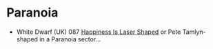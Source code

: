 # Paranoia

* White Dwarf (UK) 087 [Happiness Is Laser Shaped](/wd-uk/wd-uk-087-1987-03.md#happiness-is-laser-shaped) or Pete Tamlyn-shaped in a Paranoia sector...